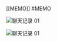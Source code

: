 [[MEMO]] #MEMO 

![聊天记录 01]( https://resource-17v.pages.dev/王靖宇2023032201.jpg )


![聊天记录 01]( https://resource-17v.pages.dev/王靖宇2023032202.jpg )


